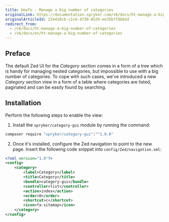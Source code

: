 ```yaml
---
title: HowTo - Manage a big number of categories
originalLink: https://documentation.spryker.com/v6/docs/ht-manage-a-big-number-of-categories
originalArticleId: 224410cb-c1c6-4730-8529-ee35bffdb01d
redirect_from:
  - /v6/docs/ht-manage-a-big-number-of-categories
  - /v6/docs/en/ht-manage-a-big-number-of-categories
---
```


## Preface
The default Zed UI for the _Category_ section comes in a form of a tree which is handy for managing nested categories, but impossible to use with a big number of categories. To cope with such cases, we've introduced a new _Category_ section view in a form of a table where categories are listed, paginated and can be easily found by searching.

## Installation
Perform the following steps to enable the view:

1. Install the `spryker/category-gui` module by running the command:

```bash
composer require "spryker/category-gui":"^1.0.0"
```

2. Once it's installed, configure the Zed navigation to point to the new page. Insert the following code snippet into `config/Zed/navigation.xml`:

```xml
<?xml version="1.0"?>
<config>
    <category>
        <label>Category</label>
        <title>Category</title>
        <bundle>category-gui</bundle>
        <controller>list</controller>
        <action>index</action>
        <order>0</order>
        <shortcut>c</shortcut>
        <icon>fa-sitemap</icon>
    </category>
</config>
```

